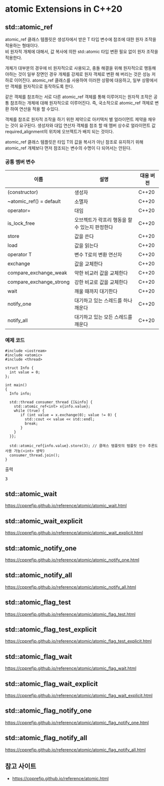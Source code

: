 # atomic Extensions in C++20
  
## std::atomic_ref
atomic_ref 클래스 템플릿은 생성자에서 받은 T 타입 변수에 참조에 대한 원자 조작을 적용하는 형태이다.   
비 원자적 개체에 대해서, 값 복사에 의한 std::atomic 타입 변환 필요 없이 원자 조작을 적용한다.  
  
개체가 대부분의 경우에 비 원자적으로 사용되고, 충돌 해결을 위해 원자적으로 행동해야하는 것이 일부 장면인 경우 개체를 강제로 원자 객체로 변환 해 버리는 것은 성능 저하로 이어진다. atomic_ref 클래스를 사용하여 이러한 상황에 대응하고, 일부 상황에서만 객체를 원자적으로 동작하도록 한다.  
  
같은 객체를 참조하는 서로 다른 atomic_ref 객체를 통해 이루어지는 원자적 조작은 공통 참조하는 개체에 대해 원자적으로 이루어진다. 즉, 국소적으로 atomic_ref 객체로 변환 하여 연산을 적용 할 수있다.

객체를 참조로 원자적 조작을 하기 위한 제약으로 아키텍처 별 얼라이먼트 제약을 채우는 것이 요구된다. 생성자와 대입 연산자 객체를 참조 할 때 멤버 상수로 얼라이먼트 값 required_alignment의 위치에 오브젝트가 배치 되는 것이다.  
  
atomic_ref 클래스 템플릿은 타입 T의 값을 복사가 아닌 참조로 유지하기 위해 atomic_ref 개체보다 먼저 참조되는 변수의 수명이 다 되어서는 안된다.  
  

### 공통 멤버 변수  
  
| 이름                    | 설명                                               | 대응 버전 |
|-------------------------|----------------------------------------------------|----------------|
| (constructor)           | 생성자                                     | C++20          |
| ~atomic_ref() = default | 소멸자                                       | C++20          |
| operator=               | 대임                                               | C++20          |
| is_lock_free            | 오브젝트가 락프리 행동을 할 수 있는지 판정한다 | C++20          |
| store                   | 값을 쓴다                                       | C++20          |
| load                    | 값을 읽는다                                       | C++20          |
| operator T              | 변수 T로의 변환 연산자                                  | C++20          |
| exchange                | 값을 교체한다                                     | C++20          |
| compare_exchange_weak   | 약한 비교러 값을 교체한다                           | C++20          |
| compare_exchange_strong | 강한 비교로 값을 교체한다                           | C++20          |
| wait                    | 깨울 때까지 대기한다                             | C++20          |
| notify_one              | 대기하고 있는 스레드를 하나 깨운다             | C++20          |
| notify_all              | 대기하고 있는 모든 스레드를 깨운다             | C++20          |  
  

### 예제 코드 
  
```
#include <iostream>
#include <atomic>
#include <thread>

struct Info {
  int value = 0;
};

int main()
{
  Info info;

  std::thread consumer_thread {[&info] {
    std::atomic_ref<int> x{info.value};
    while (true) {
       if (int value = x.exchange(0); value != 0) {
         std::cout << value << std::endl;
         break;
       }
    }
  }};

  std::atomic_ref{info.value}.store(3); // 클래스 템플릿의 템플릿 인수 추론도 사용 가능(<int> 생략)
  consumer_thread.join();
}
```  
  
출력  
<pre>
3
</pre>
   
 

##  std::atomic_wait

https://cpprefjp.github.io/reference/atomic/atomic_wait.html


## std::atomic_wait_explicit

https://cpprefjp.github.io/reference/atomic/atomic_wait_explicit.html

## std::atomic_notify_one

https://cpprefjp.github.io/reference/atomic/atomic_notify_one.html

## std::atomic_notify_all

https://cpprefjp.github.io/reference/atomic/atomic_notify_all.html


## std::atomic_flag_test

https://cpprefjp.github.io/reference/atomic/atomic_flag_test.html


## std::atomic_flag_test_explicit

https://cpprefjp.github.io/reference/atomic/atomic_flag_test_explicit.html


## std::atomic_flag_wait

https://cpprefjp.github.io/reference/atomic/atomic_flag_wait.html


## std::atomic_flag_wait_explicit

  https://cpprefjp.github.io/reference/atomic/atomic_flag_wait_explicit.html


## std::atomic_flag_notify_one

https://cpprefjp.github.io/reference/atomic/atomic_flag_notify_one.html


## std::atomic_flag_notify_all
 
 https://cpprefjp.github.io/reference/atomic/atomic_flag_notify_all.html 



## 참고 사이트
- https://cpprefjp.github.io/reference/atomic.html

